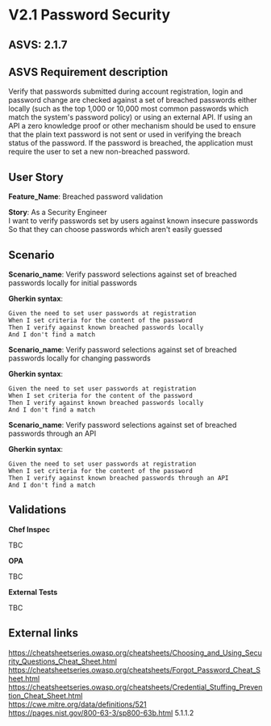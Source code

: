 # V2.1 Password Security

## ASVS: 2.1.7

## ASVS Requirement description

Verify that passwords submitted during account registration,
login and password change are checked against a set of breached
passwords either locally (such as the top 1,000 or 10,000 most
common passwords which match the system's password policy) or
using an external API. If using an API a zero knowledge proof or
other mechanism should be used to ensure that the plain text
password is not sent or used in verifying the breach status of
the password. If the password is breached, the application must
require the user to set a new non-breached password.

## User Story

**Feature_Name**: Breached password validation

**Story**:
As a Security Engineer\
I want to verify passwords set by users against known insecure passwords\
So that they can choose passwords which aren't easily guessed

## Scenario

**Scenario_name**: Verify password selections against set of breached passwords locally for initial passwords

**Gherkin syntax**:

```gherkin
Given the need to set user passwords at registration
When I set criteria for the content of the password
Then I verify against known breached passwords locally
And I don't find a match
```

**Scenario_name**: Verify password selections against set of breached passwords locally for changing passwords

**Gherkin syntax**:

```gherkin
Given the need to set user passwords at registration
When I set criteria for the content of the password
Then I verify against known breached passwords locally
And I don't find a match
```

**Scenario_name**: Verify password selections against set of breached passwords through an API

**Gherkin syntax**:

```gherkin
Given the need to set user passwords at registration
When I set criteria for the content of the password
Then I verify against known breached passwords through an API
And I don't find a match
```

## Validations

**Chef Inspec**

TBC

**OPA**

TBC

**External Tests**

TBC

## External links

<https://cheatsheetseries.owasp.org/cheatsheets/Choosing_and_Using_Security_Questions_Cheat_Sheet.html> \
<https://cheatsheetseries.owasp.org/cheatsheets/Forgot_Password_Cheat_Sheet.html> \
<https://cheatsheetseries.owasp.org/cheatsheets/Credential_Stuffing_Prevention_Cheat_Sheet.html> \
<https://cwe.mitre.org/data/definitions/521> \
<https://pages.nist.gov/800-63-3/sp800-63b.html> 5.1.1.2
